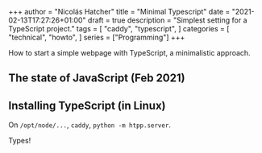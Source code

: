 +++
author = "Nicolás Hatcher"
title = "Minimal Typescript"
date = "2021-02-13T17:27:26+01:00"
draft = true
description = "Simplest setting for a TypeScript project."
tags = [
    "caddy",
    "typescript",
]
categories = [
    "technical",
    "howto",
]
series = ["Programming"]
+++

How to start a simple webpage with TypeScript, a minimalistic approach.


The state of JavaScript (Feb 2021)
----------------------------------


Installing TypeScript (in Linux)
--------------------------------

On `/opt/node/...`, `caddy`, `python -m htpp.server`.

Types!